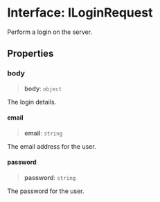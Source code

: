 # Interface: ILoginRequest

Perform a login on the server.

## Properties

### body

> **body**: `object`

The login details.

#### email

> **email**: `string`

The email address for the user.

#### password

> **password**: `string`

The password for the user.
